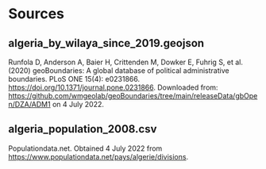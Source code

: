 # Sources

## algeria_by_wilaya_since_2019.geojson
Runfola D, Anderson A, Baier H, Crittenden M, Dowker E, Fuhrig S, et al. (2020) 
geoBoundaries: A global database of political administrative boundaries. 
PLoS ONE 15(4): e0231866. https://doi.org/10.1371/journal.pone.0231866. 
Downloaded from: https://github.com/wmgeolab/geoBoundaries/tree/main/releaseData/gbOpen/DZA/ADM1 on 4 July 2022.

## algeria_population_2008.csv
Populationdata.net. Obtained 4 July 2022 from https://www.populationdata.net/pays/algerie/divisions.



